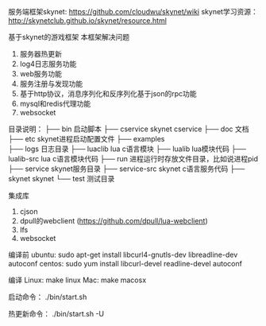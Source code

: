 
服务端框架skynet: https://github.com/cloudwu/skynet/wiki 
skynet学习资源：http://skynetclub.github.io/skynet/resource.html

基于skynet的游戏框架
本框架解决问题
1. 服务器热更新
2. log4日志服务功能
3. web服务功能
4. 服务注册与发现功能
5. 基于http协议，消息序列化和反序列化基于json的rpc功能
6. mysql和redis代理功能
7. websocket



目录说明：
├── bin                     启动脚本
├── cservice                skynet cservice
├── doc                     文档
├── etc                     skynet进程启动配置文件
├── examples            
├── logs                    日志目录
├── luaclib                 lua c语言模块
├── lualib                  lua模块代码
├── lualib-src              lua c语言模块代码
├── run                     进程运行时存放文件目录，比如说进程pid
├── service                 skynet服务目录
├── service-src             skynet c语言服务代码
├── skynet                  skynet
└── test                    测试目录


集成库
1. cjson
2. dpull的webclient (https://github.com/dpull/lua-webclient)
3. lfs
4. websocket


编译前
ubuntu: sudo apt-get install libcurl4-gnutls-dev libreadline-dev autoconf
centos: sudo yum install libcurl-devel readline-devel  autoconf

编译
Linux: make linux
Mac: make macosx

启动命令：
./bin/start.sh

热更新命令：
./bin/start.sh -U
